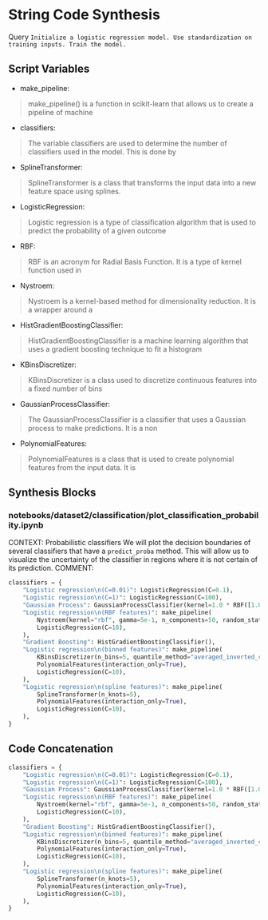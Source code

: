 # String Code Synthesis
Query `Initialize a logistic regression model. Use standardization on training inputs. Train the model.`
## Script Variables
- make_pipeline:<br>
>make_pipeline() is a function in scikit-learn that allows us to create a pipeline of machine
- classifiers:<br>
>The variable classifiers are used to determine the number of classifiers used in the model. This is done by
- SplineTransformer:<br>
>SplineTransformer is a class that transforms the input data into a new feature space using splines.
- LogisticRegression:<br>
>Logistic regression is a type of classification algorithm that is used to predict the probability of a given outcome
- RBF:<br>
>RBF is an acronym for Radial Basis Function. It is a type of kernel function used in
- Nystroem:<br>
>Nystroem is a kernel-based method for dimensionality reduction. It is a wrapper around a
- HistGradientBoostingClassifier:<br>
>HistGradientBoostingClassifier is a machine learning algorithm that uses a gradient boosting technique to fit a histogram
- KBinsDiscretizer:<br>
>KBinsDiscretizer is a class used to discretize continuous features into a fixed number of bins
- GaussianProcessClassifier:<br>
>The GaussianProcessClassifier is a classifier that uses a Gaussian process to make predictions. It is a non
- PolynomialFeatures:<br>
>PolynomialFeatures is a class that is used to create polynomial features from the input data. It is
## Synthesis Blocks
### notebooks/dataset2/classification/plot_classification_probability.ipynb
CONTEXT:  Probabilistic classifiers  We will plot the decision boundaries of several classifiers that have a `predict_proba` method. This will allow
us to visualize the uncertainty of the classifier in regions where it is not certain of its prediction.   COMMENT:
```python
classifiers = {
    "Logistic regression\n(C=0.01)": LogisticRegression(C=0.1),
    "Logistic regression\n(C=1)": LogisticRegression(C=100),
    "Gaussian Process": GaussianProcessClassifier(kernel=1.0 * RBF([1.0, 1.0])),
    "Logistic regression\n(RBF features)": make_pipeline(
        Nystroem(kernel="rbf", gamma=5e-1, n_components=50, random_state=1),
        LogisticRegression(C=10),
    ),
    "Gradient Boosting": HistGradientBoostingClassifier(),
    "Logistic regression\n(binned features)": make_pipeline(
        KBinsDiscretizer(n_bins=5, quantile_method="averaged_inverted_cdf"),
        PolynomialFeatures(interaction_only=True),
        LogisticRegression(C=10),
    ),
    "Logistic regression\n(spline features)": make_pipeline(
        SplineTransformer(n_knots=5),
        PolynomialFeatures(interaction_only=True),
        LogisticRegression(C=10),
    ),
}
```

## Code Concatenation
```python
classifiers = {
    "Logistic regression\n(C=0.01)": LogisticRegression(C=0.1),
    "Logistic regression\n(C=1)": LogisticRegression(C=100),
    "Gaussian Process": GaussianProcessClassifier(kernel=1.0 * RBF([1.0, 1.0])),
    "Logistic regression\n(RBF features)": make_pipeline(
        Nystroem(kernel="rbf", gamma=5e-1, n_components=50, random_state=1),
        LogisticRegression(C=10),
    ),
    "Gradient Boosting": HistGradientBoostingClassifier(),
    "Logistic regression\n(binned features)": make_pipeline(
        KBinsDiscretizer(n_bins=5, quantile_method="averaged_inverted_cdf"),
        PolynomialFeatures(interaction_only=True),
        LogisticRegression(C=10),
    ),
    "Logistic regression\n(spline features)": make_pipeline(
        SplineTransformer(n_knots=5),
        PolynomialFeatures(interaction_only=True),
        LogisticRegression(C=10),
    ),
}
```

